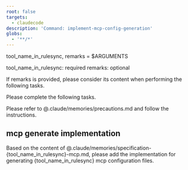 ```yaml
---
root: false
targets:
  - claudecode
description: 'Command: implement-mcp-config-generation'
globs:
  - '**/*'
---
```


tool_name_in_rulesync, remarks = $ARGUMENTS

tool_name_in_rulesync: required
remarks: optional

If remarks is provided, please consider its content when performing the following tasks.

Please complete the following tasks.

Please refer to @.claude/memories/precautions.md and follow the instructions.

## mcp generate implementation

Based on the content of @.claude/memories/specification-{tool_name_in_rulesync}-mcp.md, please add the implementation for generating {tool_name_in_rulesync} mcp configuration files.